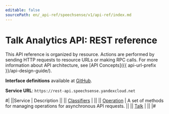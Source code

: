 ```yaml
---
editable: false
sourcePath: en/_api-ref/speechsense/v1/api-ref/index.md
---
```


# Talk Analytics API: REST reference

This API reference is organized by resource. Actions are performed by sending HTTP requests to resource URLs or making RPC calls. For more information about API architecture, see [API Concepts]({{ api-url-prefix }}/api-design-guide/).

**Interface definitions** available at [GitHub](https://github.com/yandex-cloud/cloudapi/tree/master/yandex/cloud/speechsense/v1).

**Service URL**: `https://rest-api.speechsense.yandexcloud.net`

#|
||Service | Description ||
|| [Classifiers](Classifiers/index.md) |  ||
|| [Operation](Operation/index.md) | A set of methods for managing operations for asynchronous API requests. ||
|| [Talk](Talk/index.md) |  ||
|#